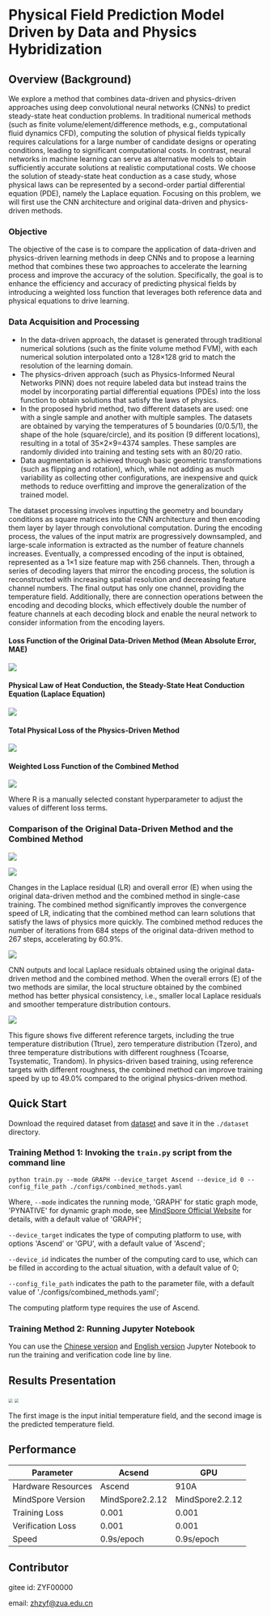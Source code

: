 # Physical Field Prediction Model Driven by Data and Physics Hybridization

## Overview (Background)

We explore a method that combines data-driven and physics-driven approaches using deep convolutional neural networks (CNNs) to predict steady-state heat conduction problems. In traditional numerical methods (such as finite volume/element/difference methods, e.g., computational fluid dynamics CFD), computing the solution of physical fields typically requires calculations for a large number of candidate designs or operating conditions, leading to significant computational costs. In contrast, neural networks in machine learning can serve as alternative models to obtain sufficiently accurate solutions at realistic computational costs. We choose the solution of steady-state heat conduction as a case study, whose physical laws can be represented by a second-order partial differential equation (PDE), namely the Laplace equation. Focusing on this problem, we will first use the CNN architecture and original data-driven and physics-driven methods.

### Objective

The objective of the case is to compare the application of data-driven and physics-driven learning methods in deep CNNs and to propose a learning method that combines these two approaches to accelerate the learning process and improve the accuracy of the solution. Specifically, the goal is to enhance the efficiency and accuracy of predicting physical fields by introducing a weighted loss function that leverages both reference data and physical equations to drive learning.

### Data Acquisition and Processing

- In the data-driven approach, the dataset is generated through traditional numerical solutions (such as the finite volume method FVM), with each numerical solution interpolated onto a 128×128 grid to match the resolution of the learning domain.
- The physics-driven approach (such as Physics-Informed Neural Networks PINN) does not require labeled data but instead trains the model by incorporating partial differential equations (PDEs) into the loss function to obtain solutions that satisfy the laws of physics.
- In the proposed hybrid method, two different datasets are used: one with a single sample and another with multiple samples. The datasets are obtained by varying the temperatures of 5 boundaries (0/0.5/1), the shape of the hole (square/circle), and its position (9 different locations), resulting in a total of 35×2×9=4374 samples. These samples are randomly divided into training and testing sets with an 80/20 ratio.
- Data augmentation is achieved through basic geometric transformations (such as flipping and rotation), which, while not adding as much variability as collecting other configurations, are inexpensive and quick methods to reduce overfitting and improve the generalization of the trained model.

The dataset processing involves inputting the geometry and boundary conditions as square matrices into the CNN architecture and then encoding them layer by layer through convolutional computation. During the encoding process, the values of the input matrix are progressively downsampled, and large-scale information is extracted as the number of feature channels increases. Eventually, a compressed encoding of the input is obtained, represented as a 1×1 size feature map with 256 channels. Then, through a series of decoding layers that mirror the encoding process, the solution is reconstructed with increasing spatial resolution and decreasing feature channel numbers. The final output has only one channel, providing the temperature field. Additionally, there are connection operations between the encoding and decoding blocks, which effectively double the number of feature channels at each decoding block and enable the neural network to consider information from the encoding layers.

#### Loss Function of the Original Data-Driven Method (Mean Absolute Error, MAE)

![](images/data.png)

#### Physical Law of Heat Conduction, the Steady-State Heat Conduction Equation (Laplace Equation)

![](images/phy.png)

#### Total Physical Loss of the Physics-Driven Method

![](images/phy1.png)

#### Weighted Loss Function of the Combined Method

![](images/combined.png)

Where R is a manually selected constant hyperparameter to adjust the values of different loss terms.

### Comparison of the Original Data-Driven Method and the Combined Method

![](images/001.png)

![](images/002.png)

Changes in the Laplace residual (LR) and overall error (E) when using the original data-driven method and the combined method in single-case training. The combined method significantly improves the convergence speed of LR, indicating that the combined method can learn solutions that satisfy the laws of physics more quickly. The combined method reduces the number of iterations from 684 steps of the original data-driven method to 267 steps, accelerating by 60.9%.

![](images/r1.png)

CNN outputs and local Laplace residuals obtained using the original data-driven method and the combined method. When the overall errors (E) of the two methods are similar, the local structure obtained by the combined method has better physical consistency, i.e., smaller local Laplace residuals and smoother temperature distribution contours.

![](images/r10.png)

This figure shows five different reference targets, including the true temperature distribution (Ttrue), zero temperature distribution (Tzero), and three temperature distributions with different roughness (Tcoarse, Tsystematic, Trandom). In physics-driven based training, using reference targets with different roughness, the combined method can improve training speed by up to 49.0% compared to the original physics-driven method.

## Quick Start

Download the required dataset from [dataset](https://download.mindspore.cn/mindscience/mindflow/dataset/applications/research/allen_cahn/) and save it in the `./dataset` directory.

### Training Method 1: Invoking the `train.py` script from the command line

`python train.py --mode GRAPH --device_target Ascend --device_id 0 --config_file_path ./configs/combined_methods.yaml`

Where,
`--mode` indicates the running mode, 'GRAPH' for static graph mode, 'PYNATIVE' for dynamic graph mode, see [MindSpore Official Website](https://www.mindspore.cn/docs/zh-CN/r2.0.0-alpha/design/dynamic_graph_and_static_graph.html?highlight=pynative) for details, with a default value of 'GRAPH';

`--device_target` indicates the type of computing platform to use, with options 'Ascend' or 'GPU', with a default value of 'Ascend';

`--device_id` indicates the number of the computing card to use, which can be filled in according to the actual situation, with a default value of 0;

`--config_file_path` indicates the path to the parameter file, with a default value of './configs/combined_methods.yaml';

The computing platform type requires the use of Ascend.

### Training Method 2: Running Jupyter Notebook

You can use the [Chinese version](allen_cahn_CN.ipynb) and [English version](allen_cahn.ipynb) Jupyter Notebook to run the training and verification code line by line.

## Results Presentation

<img src="images/plot1.png" style="zoom:50%;" />

<img src="images/plot2.png" style="zoom:50%;" />

The first image is the input initial temperature field, and the second image is the predicted temperature field.

## Performance

| Parameter          | Acsend          | GPU             |
| ------------------ | --------------- | --------------- |
| Hardware Resources | Ascend          | 910A            |
| MindSpore Version  | MindSpore2.2.12 | MindSpore2.2.12 |
| Training Loss      | 0.001           | 0.001           |
| Verification Loss  | 0.001           | 0.001           |
| Speed              | 0.9s/epoch      | 0.9s/epoch      |

## Contributor

gitee id: ZYF00000

email: zhzyf@zua.edu.cn